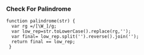 ### Check For Palindrome

```
function palindrome(str) {
  var rg =/[\W_]/g;
  var low_rep=str.toLowerCase().replace(rg,'');
  var final= low_rep.split('').reverse().join('');
  return final == low_rep;
 }
 ```
